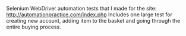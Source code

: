 Selenium WebDriver automation tests that I made for the site: http://automationpractice.com/index.php
Includes one large test for creating new account, adding item to the basket and going through the entire buying process. 
